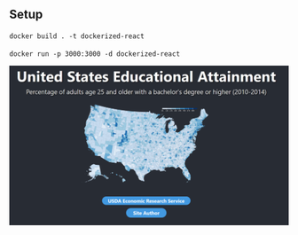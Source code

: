 ## Setup
```
docker build . -t dockerized-react

docker run -p 3000:3000 -d dockerized-react
```

![front page](front-page.PNG)
